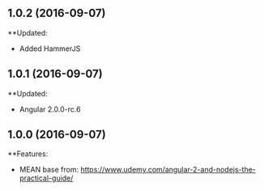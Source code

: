 ## 1.0.2 (2016-09-07)

**Updated:

  - Added HammerJS

## 1.0.1 (2016-09-07)

**Updated:

  - Angular 2.0.0-rc.6
  

## 1.0.0 (2016-09-07)

**Features:

  - MEAN base from: https://www.udemy.com/angular-2-and-nodejs-the-practical-guide/